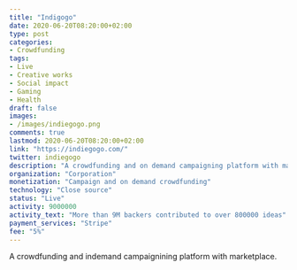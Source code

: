 ```yaml
---
title: "Indigogo"
date: 2020-06-20T08:20:00+02:00
type: post
categories:
- Crowdfunding
tags:
- Live
- Creative works
- Social impact
- Gaming
- Health
draft: false
images:
- /images/indiegogo.png
comments: true
lastmod: 2020-06-20T08:20:00+02:00
link: "https://indiegogo.com/"
twitter: indiegogo
description: "A crowdfunding and on demand campaigning platform with marketplace. "
organization: "Corporation"
monetization: "Campaign and on demand crowdfunding"
technology: "Close source"
status: "Live"
activity: 9000000
activity_text: "More than 9M backers contributed to over 800000 ideas"
payment_services: "Stripe"
fee: "5%"
---
```


A crowdfunding and indemand campaignining platform with marketplace. <!--more-->

